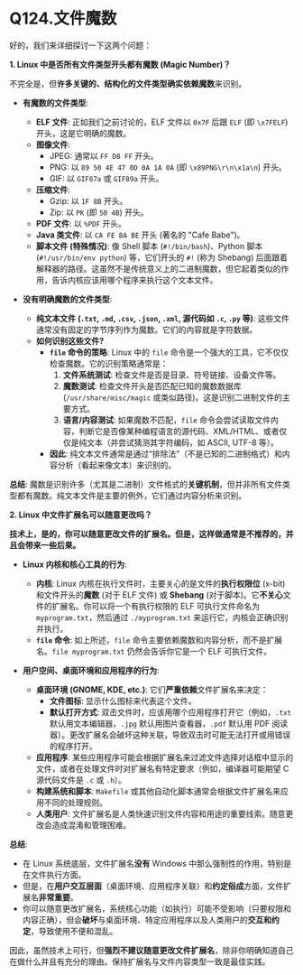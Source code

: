 # Q124.文件魔数

好的，我们来详细探讨一下这两个问题：

**1. Linux 中是否所有文件类型开头都有魔数 (Magic Number)？**

不完全是，但**许多关键的、结构化的文件类型确实依赖魔数**来识别。

*   **有魔数的文件类型**:
    *   **ELF 文件**: 正如我们之前讨论的，ELF 文件以 `0x7F` 后跟 `ELF` (即 `\x7FELF`) 开头，这是它明确的魔数。
    *   **图像文件**:
        *   JPEG: 通常以 `FF D8 FF` 开头。
        *   PNG: 以 `89 50 4E 47 0D 0A 1A 0A` (即 `\x89PNG\r\n\x1a\n`) 开头。
        *   GIF: 以 `GIF87a` 或 `GIF89a` 开头。
    *   **压缩文件**:
        *   Gzip: 以 `1F 8B` 开头。
        *   Zip: 以 `PK` (即 `50 4B`) 开头。
    *   **PDF 文件**: 以 `%PDF` 开头。
    *   **Java 类文件**: 以 `CA FE BA BE` 开头 (著名的 "Cafe Babe")。
    *   **脚本文件 (特殊情况)**: 像 Shell 脚本 (`#!/bin/bash`)、Python 脚本 (`#!/usr/bin/env python`) 等，它们开头的 `#!` (称为 Shebang) 后面跟着解释器的路径。这虽然不是传统意义上的二进制魔数，但它起着类似的作用，告诉内核应该用哪个程序来执行这个文本文件。

*   **没有明确魔数的文件类型**:
    *   **纯文本文件 (`.txt`, `.md`, `.csv`, `.json`, `.xml`, 源代码如 `.c`, `.py` 等)**: 这些文件通常没有固定的字节序列作为魔数。它们的内容就是字符数据。
    *   **如何识别这些文件?**
        *   **`file` 命令的策略**: Linux 中的 `file` 命令是一个强大的工具，它不仅仅检查魔数。它的识别策略通常是：
            1.  **文件系统测试**: 检查文件是否是目录、符号链接、设备文件等。
            2.  **魔数测试**: 检查文件开头是否匹配已知的魔数数据库 (`/usr/share/misc/magic` 或类似路径)。这是识别二进制文件的主要方式。
            3.  **语言/内容测试**: 如果魔数不匹配，`file` 命令会尝试读取文件内容，判断它是否像某种编程语言的源代码、XML/HTML、或者仅仅是纯文本（并尝试猜测其字符编码，如 ASCII, UTF-8 等）。
        *   **因此**: 纯文本文件通常是通过“排除法”（不是已知的二进制格式）和内容分析（看起来像文本）来识别的。

**总结**: 魔数是识别许多（尤其是二进制）文件格式的**关键机制**，但并非所有文件类型都有魔数。纯文本文件是主要的例外，它们通过内容分析来识别。

**2. Linux 中文件扩展名可以随意更改吗？**

**技术上，是的，你可以随意更改文件的扩展名。但是，这样做通常是不推荐的，并且会带来一些后果。**

*   **Linux 内核和核心工具的行为**:
    *   **内核**: Linux 内核在执行文件时，主要关心的是文件的**执行权限位** (x-bit) 和文件开头的**魔数** (对于 ELF 文件) 或 **Shebang** (对于脚本)。它**不关心**文件的扩展名。你可以将一个有执行权限的 ELF 可执行文件命名为 `myprogram.txt`，然后通过 `./myprogram.txt` 来运行它，内核会正确识别并执行。
    *   **`file` 命令**: 如上所述，`file` 命令主要依赖魔数和内容分析，而不是扩展名。`file myprogram.txt` 仍然会告诉你它是一个 ELF 可执行文件。

*   **用户空间、桌面环境和应用程序的行为**:
    *   **桌面环境 (GNOME, KDE, etc.)**: 它们**严重依赖**文件扩展名来决定：
        *   **文件图标**: 显示什么图标来代表这个文件。
        *   **默认打开方式**: 双击文件时，应该用哪个应用程序打开它（例如，`.txt` 默认用文本编辑器，`.jpg` 默认用图片查看器，`.pdf` 默认用 PDF 阅读器）。更改扩展名会破坏这种关联，导致双击时可能无法打开或用错误的程序打开。
    *   **应用程序**: 某些应用程序可能会根据扩展名来过滤文件选择对话框中显示的文件，或者在处理文件时对扩展名有特定要求（例如，编译器可能期望 C 源代码文件是 `.c` 或 `.h`）。
    *   **构建系统和脚本**: `Makefile` 或其他自动化脚本通常会根据文件扩展名来应用不同的处理规则。
    *   **人类用户**: 文件扩展名是人类快速识别文件内容和用途的重要线索。随意更改会造成混淆和管理困难。

**总结**:

*   在 Linux 系统底层，文件扩展名**没有** Windows 中那么强制性的作用，特别是在文件执行方面。
*   但是，在**用户交互层面**（桌面环境、应用程序关联）和**约定俗成**方面，文件扩展名**非常重要**。
*   你可以随意更改扩展名，系统核心功能（如执行）可能不受影响（只要权限和内容正确），但会**破坏**与桌面环境、特定应用程序以及人类用户的**交互和约定**，导致使用不便和混乱。

因此，虽然技术上可行，但**强烈不建议随意更改文件扩展名**，除非你明确知道自己在做什么并且有充分的理由。保持扩展名与文件内容类型一致是最佳实践。